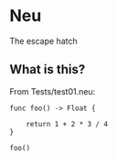 # Neu

The escape hatch

## What is this?

From Tests/test01.neu:
```
func foo() -> Float {

    return 1 + 2 * 3 / 4
}

foo()
```
